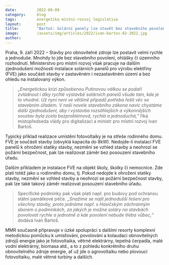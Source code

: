 ```yaml
---
date:         2022-09-09
category:     blog
tags:         energetika místní-rozvoj legislativa
layout:       post
title:        "Bartoš: Solární panely lze stavět bez stavebního povolení. Další zjednodušení chystáme"
image:        /assets/img/articles/2022/ivan-bartos-02-2022.jpg
author:       
---
```


Praha, 9. září 2022 – Stavby pro obnovitelné zdroje lze postavit velmi rychle a jednoduše. Mnohdy to jde bez stavebního povolení, ohlášky či územního rozhodnutí. Ministerstvo pro místní rozvoj však pracuje na dalším zjednodušení možnosti instalace solárních panelů pro výrobu elektřiny (FVE) jako součásti stavby v zastavěném i nezastavěném území a bez ohledu na instalovaný výkon.

> *„Energetickou krizi způsobenou Putinovou válkou se podaří zvládnout i díky rychlé výstavbě solárních panelů všude tam, kde je to vhodné. Už nyní není ve většině případů potřeba řešit věc se stavebním úřadem. V naší novele stavebního zákona navíc chystáme další zjednodušení, aby i výstavba rozsáhlejších a výkonnějších soustav byla zcela bezproblémová, rychlá a jednoduchá,“* říká místopředseda vlády pro digitalizaci a ministr pro místní rozvoj Ivan Bartoš.  

Typický příklad realizace umístění fotovoltaiky je na střeše rodinného domu. FVE je součástí stavby (obvyklá kapacita do 8kW). Nedojde-li instalací FVE panelů k ohrožení statiky stavby, nezmění se vzhled stavby a neohrozí se požární bezpečnost, pak lze realizovat záměr bez posouzení stavebního úřadu.

Dalším příkladem je instalace FVE na objekt školy, školky či nemocnice. Zde platí totéž jako u rodinného domu, tj. Pokud nedojde k ohrožení statiky stavby, nezmění se vzhled stavby a neohrozí se požární bezpečnost stavby, pak lze také takový záměr realizovat posouzení stavebního úřadu.  

> Specifické podmínky pak však platí např. pro budovy pod ochranou státní památkové péče. *„Snažíme se najít jednodušší řešení pro všechny stavby, proto jednáme např. s Hasičským záchranným sborem o podmínkách, za jakých je možné soláry na stavbách povolovat rychle a jednotně a kde povolení nebude třeba vůbec,“* dodává Ivan Bartoš.

MMR současně připravuje v úzké spolupráci s dalšími resorty komplexní metodickou pomůcku k umisťování, povolování a kolaudaci obnovitelných zdrojů energie jako je fotovoltaika, větrné elektrárny, tepelná čerpadla, malé vodní elektrárny, biomasa atd., a to z pohledu konkrétního druhu obnovitelného zdroje energie, ať už jde o agrovoltaiku nebo plovoucí fotovoltaiku, malé větrné turbíny a dalších. 
